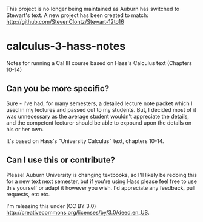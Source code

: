 This project is no longer being maintained as Auburn has switched to Stewart's text. A new project has
been created to match: <http://github.com/StevenClontz/Stewart-12to16>

calculus-3-hass-notes
=====================

Notes for running a Cal III course based on Hass's Calculus text (Chapters 10-14)

## Can you be more specific?

Sure - I've had, for many semesters, a detailed lecture note packet which I used in my lectures and 
passed out to my students. But, I decided most of it was unnecessary as the average student wouldn't
appreciate the details, and the competent lecturer should be able to expound upon the details on
his or her own.

It's based on Hass's "University Calculus" text, chapters 10-14.

## Can I use this or contribute?

Please! Auburn University is changing textbooks, so I'll likely be redoing this for a new text next
semester, but if you're using Hass please feel free to use this yourself or adapt it however you
wish. I'd appreciate any feedback, pull requests, etc etc.

I'm releasing this under (CC BY 3.0) <http://creativecommons.org/licenses/by/3.0/deed.en_US>.
